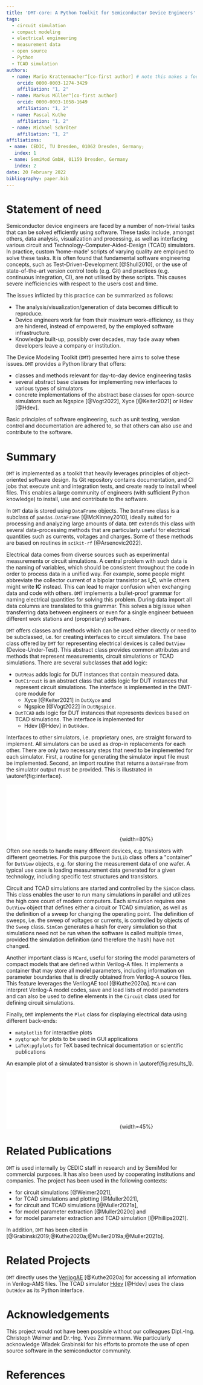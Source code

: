 ```yaml
---
title: 'DMT-core: A Python Toolkit for Semiconductor Device Engineers'
tags:
  - circuit simulation
  - compact modeling
  - electrical engineering
  - measurement data
  - open source
  - Python
  - TCAD simulation
authors:
  - name: Mario Krattenmacher^[co-first author] # note this makes a footnote saying 'co-first author'
    orcid: 0000-0003-1274-3429
    affiliation: "1, 2"
  - name: Markus Müller^[co-first author]
    orcid: 0000-0003-1058-1649
    affiliation: "1, 2"
  - name: Pascal Kuthe
    affiliation: "1, 2"
  - name: Michael Schröter
    affiliation: "1, 2"
affiliations:
 - name: CEDIC, TU Dresden, 01062 Dresden, Germany;
   index: 1
 - name: SemiMod GmbH, 01159 Dresden, Germany
   index: 2
date: 20 February 2022
bibliography: paper.bib
---
```


# Statement of need

Semiconductor device engineers are faced by a number of non-trivial tasks that can be solved efficiently using software.
These tasks include, amongst others, data analysis, visualization and processing, as well as interfacing various circuit and Technology-Computer-Aided-Design (TCAD) simulators.
In practice, custom 'home-made' scripts of varying quality are employed to solve these tasks.
It is often found that fundamental software engineering concepts, such as Test-Driven-Development [@Shull2010], or the use of state-of-the-art
version control tools (e.g. Git) and practices (e.g. continuous integration, CI), are not utilised by these scripts.
This causes severe inefficiencies with respect to the users cost and time.

The issues inflicted by this practice can be summarized as follows:

* The analysis/visualization/generation of data becomes difficult to reproduce.
* Device engineers work far from their maximum work-efficiency, as they are hindered, instead of empowered, by the employed software infrastructure.
* Knowledge built-up, possibly over decades, may fade away when developers leave a company or institution.

The Device Modeling Toolkit (`DMT`) presented here aims to solve these issues. `DMT` provides a Python library that offers:

* classes and methods relevant for day-to-day device engineering tasks
* several abstract base classes for implementing new interfaces to various types of simulators 
* concrete implementations of the abstract base classes for open-source simulators such as Ngspice [@Vogt2022], Xyce [@Keiter2021] or Hdev [@Hdev].

Basic principles of software engineering, such as unit testing, version control and documentation are adhered to,
so that others can also use and contribute to the software.

# Summary

`DMT` is implemented as a toolkit that heavily leverages principles of object-oriented software design.
Its Git repository contains documentation, and CI jobs that execute unit and integration tests, and create ready to install wheel files.
This enables a large community of engineers (with sufficient Python knowledge) to install, use and contribute to the software.

In `DMT` data is stored using `DataFrame` objects.
The `DataFrame` class is a subclass of `pandas.DataFrame` [@McKinney2010], ideally suited for processing and analyzing large amounts of data.
`DMT` extends this class with several data-processing methods that are particularly useful for electrical quantities such as currents, voltages and charges.
Some of these methods are based on routines in `scikit-rf` [@Arsenovic2022].

Electrical data comes from diverse sources such as experimental measurements or circuit simulations.
A central problem with such data is the naming of variables, which should be consistent throughout the code in order to process data in a unified way.
For example, some people might abbreviate the collector current of a bipolar transistor as $\textbf{I\_C}$,
while others might write $\textbf{IC}$ instead.
This can lead to major confusion when exchanging data and code with others.
`DMT` implements a bullet-proof grammar for naming electrical quantities for solving this problem.
During data import all data columns are translated to this grammar.
This solves a big issue when transferring data between engineers or even for a single engineer between different work stations and (proprietary) software.

`DMT` offers classes and methods which can be used either directly or need to be subclassed, i.e. for creating interfaces to circuit simulators.
The base class offered by `DMT` for representing electrical devices is called `DutView` (Device-Under-Test).
This abstract class provides common attributes and methods that represent measurements, circuit simulations or TCAD simulations.
There are several subclasses that add logic:

* `DutMeas` adds logic for DUT instances that contain measured data.
* `DutCircuit` is an abstract class that adds logic for DUT instances that represent circuit simulations. The interface is implemented in the DMT-core module for
  * Xyce [@Keiter2021] in `DutXyce` and
  * Ngspice [@Vogt2022] in `DutNgspice`.
* `DutTCAD` ads logic for DUT instances that represents devices based on TCAD simulations. The interface is implemented for
  * Hdev [@Hdev] in `DutHdev`.

Interfaces to other simulators, i.e. proprietary ones, are straight forward to implement.
All simulators can be used as drop-in replacements for each other.
There are only two necessary steps that need to be implemented for each simulator.
First, a routine for generating the simulator input file must be implemented. Second, an import routine that returns a `DataFrame` from the simulator output must be provided.
This is illustrated in \autoref{fig:interface}.

![DMT interfacing a circuit simulator and corresponding data flow.\label{fig:interface}](DMT-interface.pdf){width=80%}

Often one needs to handle many different devices, e.g. transistors with different geometries.
For this purpose the `DutLib` class offers a "container" for `DutView` objects,
e.g. for storing the measurement data of one wafer.
A typical use case is loading measurement data generated for a given technology, including specific test structures and transistors.

Circuit and TCAD simulations are started and controlled by the `SimCon` class.
This class enables the user to run many simulations in parallel and utilizes the high core count of modern computers.
Each simulation requires one `DutView` object that defines either a circuit or TCAD simulation,
as well as the definition of a sweep for changing the operating point.
The definition of sweeps, i.e. the sweep of voltages or currents, is controlled by objects of the `Sweep` class.
`SimCon` generates a hash for every simulation so that simulations need not be run when the software is called multiple times,
provided the simulation definition (and therefore the hash) have not changed.

Another important class is `MCard`,
useful for storing the model parameters of compact models that are defined within Verilog-A files.
It implements a container that may store all model parameters,
including information on parameter boundaries that is directly obtained from Verilog-A source files.
This feature leverages the VerilogAE tool [@Kuthe2020a].
`MCard` can interpret Verilog-A model codes, save and load lists of model parameters and can also be used to define elements in the `Circuit` class used for defining circuit simulations.

Finally, `DMT` implements the `Plot` class for displaying electrical data using different back-ends:

* `matplotlib` for interactive plots
* `pyqtgraph` for plots to be used in GUI applications
* `LaTeX:pgfplots` for TeX based technical documentation or scientific publications

An example plot of a simulated transistor is shown in \autoref{fig:results_1}.

![Transit frequency $f_{\mathrm{T}}$ of a Bipolar transistor.\label{fig:results_1}](F_TJ_C.pdf){width=45%}

# Related Publications

`DMT` is used internally by CEDIC staff in research and by SemiMod for commercial purposes. It has also been used by cooperating institutions and companies.
The project has been used in the following contexts:

* for circuit simulations [@Weimer2021],
* for TCAD simulations and plotting [@Muller2021],
* for circuit and TCAD simulations [@Muller2021a],
* for model parameter extraction [@Muller2020c] and
* for model parameter extraction and TCAD simulation [@Phillips2021].

In addition, `DMT` has been cited in [@Grabinski2019;@Kuthe2020a;@Muller2019a;@Muller2021b].

# Related Projects

`DMT` directly uses the [VerilogAE](https://man.sr.ht/~dspom/openvaf_doc/verilogae/) [@Kuthe2020a] for accessing all information in Verilog-AMS files.
The TCAD simulator [Hdev](https://gitlab.com/metroid120/hdev_simulator) [@Hdev] uses the class `DutHdev` as its Python interface.

# Acknowledgements

This project would not have been possible without our colleagues Dipl.-Ing. Christoph Weimer and Dr.-Ing. Yves Zimmermann.
We particularly acknowledge Wladek Grabinski for his efforts to promote the use of open source software in the semiconductor community.

# References
